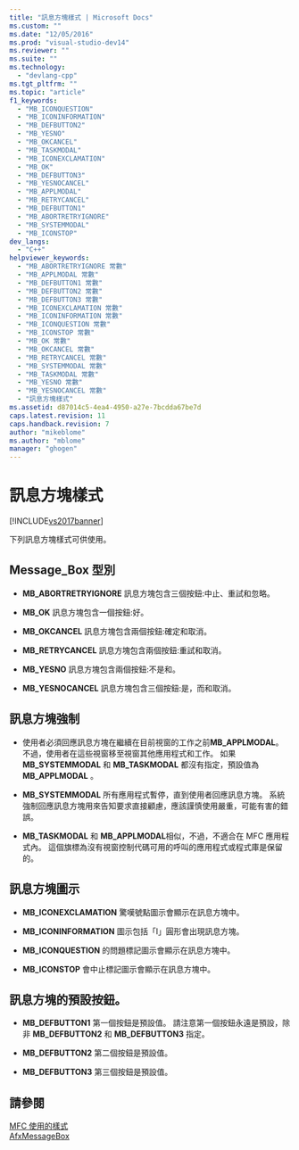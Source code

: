 ```yaml
---
title: "訊息方塊樣式 | Microsoft Docs"
ms.custom: ""
ms.date: "12/05/2016"
ms.prod: "visual-studio-dev14"
ms.reviewer: ""
ms.suite: ""
ms.technology: 
  - "devlang-cpp"
ms.tgt_pltfrm: ""
ms.topic: "article"
f1_keywords: 
  - "MB_ICONQUESTION"
  - "MB_ICONINFORMATION"
  - "MB_DEFBUTTON2"
  - "MB_YESNO"
  - "MB_OKCANCEL"
  - "MB_TASKMODAL"
  - "MB_ICONEXCLAMATION"
  - "MB_OK"
  - "MB_DEFBUTTON3"
  - "MB_YESNOCANCEL"
  - "MB_APPLMODAL"
  - "MB_RETRYCANCEL"
  - "MB_DEFBUTTON1"
  - "MB_ABORTRETRYIGNORE"
  - "MB_SYSTEMMODAL"
  - "MB_ICONSTOP"
dev_langs: 
  - "C++"
helpviewer_keywords: 
  - "MB_ABORTRETRYIGNORE 常數"
  - "MB_APPLMODAL 常數"
  - "MB_DEFBUTTON1 常數"
  - "MB_DEFBUTTON2 常數"
  - "MB_DEFBUTTON3 常數"
  - "MB_ICONEXCLAMATION 常數"
  - "MB_ICONINFORMATION 常數"
  - "MB_ICONQUESTION 常數"
  - "MB_ICONSTOP 常數"
  - "MB_OK 常數"
  - "MB_OKCANCEL 常數"
  - "MB_RETRYCANCEL 常數"
  - "MB_SYSTEMMODAL 常數"
  - "MB_TASKMODAL 常數"
  - "MB_YESNO 常數"
  - "MB_YESNOCANCEL 常數"
  - "訊息方塊樣式"
ms.assetid: d87014c5-4ea4-4950-a27e-7bcdda67be7d
caps.latest.revision: 11
caps.handback.revision: 7
author: "mikeblome"
ms.author: "mblome"
manager: "ghogen"
---
```

# 訊息方塊樣式
[!INCLUDE[vs2017banner](../../assembler/inline/includes/vs2017banner.md)]

下列訊息方塊樣式可供使用。  
  
## Message\_Box 型別  
  
-   **MB\_ABORTRETRYIGNORE** 訊息方塊包含三個按鈕:中止、重試和忽略。  
  
-   **MB\_OK** 訊息方塊包含一個按鈕:好。  
  
-   **MB\_OKCANCEL** 訊息方塊包含兩個按鈕:確定和取消。  
  
-   **MB\_RETRYCANCEL** 訊息方塊包含兩個按鈕:重試和取消。  
  
-   **MB\_YESNO** 訊息方塊包含兩個按鈕:不是和。  
  
-   **MB\_YESNOCANCEL** 訊息方塊包含三個按鈕:是，而和取消。  
  
## 訊息方塊強制  
  
-   使用者必須回應訊息方塊在繼續在目前視窗的工作之前**MB\_APPLMODAL**。  不過，使用者在這些視窗移至視窗其他應用程式和工作。  如果 **MB\_SYSTEMMODAL** 和 **MB\_TASKMODAL** 都沒有指定，預設值為 **MB\_APPLMODAL** 。  
  
-   **MB\_SYSTEMMODAL** 所有應用程式暫停，直到使用者回應訊息方塊。  系統強制回應訊息方塊用來告知要求直接顧慮，應該謹慎使用嚴重，可能有害的錯誤。  
  
-   **MB\_TASKMODAL** 和 **MB\_APPLMODAL**相似，不過，不適合在 MFC 應用程式內。  這個旗標為沒有視窗控制代碼可用的呼叫的應用程式或程式庫是保留的。  
  
## 訊息方塊圖示  
  
-   **MB\_ICONEXCLAMATION** 驚嘆號點圖示會顯示在訊息方塊中。  
  
-   **MB\_ICONINFORMATION** 圖示包括「I」圓形會出現訊息方塊。  
  
-   **MB\_ICONQUESTION** 的問題標記圖示會顯示在訊息方塊中。  
  
-   **MB\_ICONSTOP** 會中止標記圖示會顯示在訊息方塊中。  
  
## 訊息方塊的預設按鈕。  
  
-   **MB\_DEFBUTTON1** 第一個按鈕是預設值。  請注意第一個按鈕永遠是預設，除非 **MB\_DEFBUTTON2** 和 **MB\_DEFBUTTON3** 指定。  
  
-   **MB\_DEFBUTTON2** 第二個按鈕是預設值。  
  
-   **MB\_DEFBUTTON3** 第三個按鈕是預設值。  
  
## 請參閱  
 [MFC 使用的樣式](../../mfc/reference/styles-used-by-mfc.md)   
 [AfxMessageBox](../Topic/AfxMessageBox.md)